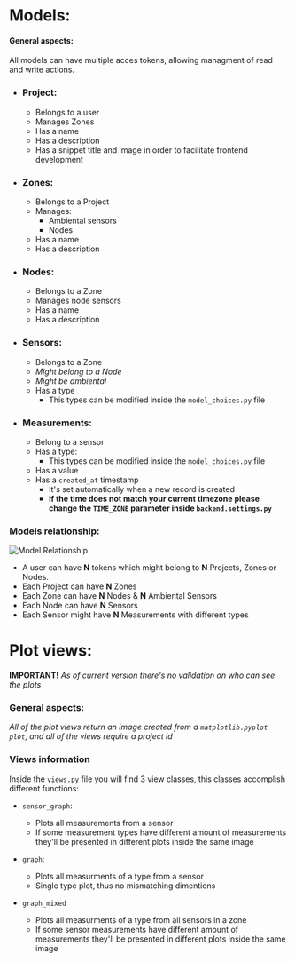 # Models:
#### General aspects:
All models can have multiple acces tokens, allowing managment of read and write actions.

* ### Project:
    * Belongs to a user
    * Manages Zones
    * Has a name
    * Has a description
    * Has a snippet title and image in order to facilitate frontend development
* ### Zones:
    * Belongs to a Project
    * Manages:
        * Ambiental sensors
        * Nodes
    * Has a name
    * Has a description
* ### Nodes:
    * Belongs to a Zone
    * Manages node sensors
    * Has a name
    * Has a description
* ### Sensors:
    * Belongs to a Zone
    * *Might belong to a Node*
    * *Might be ambiental*
    * Has a type
        * This types can be modified inside the `model_choices.py` file
* ### Measurements:
    * Belong to a sensor
    * Has a type:
        * This types can be modified inside the `model_choices.py` file
    * Has a value
    * Has a `created_at` timestamp
        * It's set automatically when a new record is created
        * **If the time does not match your current timezone please change the `TIME_ZONE` parameter inside `backend.settings.py`**

### Models relationship:
![Model Relationship](https://mindmup-export.s3.amazonaws.com/map.png/out/ad5450808e8511ea8b9065e7a71d3811.map.png?AWSAccessKeyId=ASIASNCK5ADRYXXVF6KF&Expires=1588745137&Signature=i65i1ZYCoRxZ2FHpCJnFlxcXqTQ%3D&x-amz-security-token=IQoJb3JpZ2luX2VjEEwaCXVzLWVhc3QtMSJHMEUCIQCmbSR3BxsfPC9Z8DQC9Ftd2JjhiXTkePP1YnYpGdhWEAIgWnhKRLj1DIKr0WNjOjNN66iVyR%2FAYgp6JetldIe7G28q2AEIhf%2F%2F%2F%2F%2F%2F%2F%2F%2F%2FARAAGgwxNjU1MTMzMzA5MTUiDONYmvhxMjWO5E%2BRrCqsARa%2Fr1wKVsqIxUVe30BkYbWAWH16YCRDYvkjL0WXabrVLT9PRTUZebSuD4uzkhv2DSW4OXw0ZFidrqRAIVK9BSgSfhw5OoHKtz1ron4ZQ6VxVilLuzcTea6PDTlnGdUJDFrQT771POrBkAOKEvEf521Lsc%2Bp%2FAqEWy6kaK8MVKZMM5nwq%2Fb6KZ2ZIHxSXj%2BcR1uxEH8bKrk93N8AgWr7qWQT8vwUgJ%2FMds5p1eQw6MfD9QU64AF9HqgS7O5qtMfqTzDkWW1ftl0NgYFszGTBhdw7DlTwhAHOoKwgc0dDMUSM4DfWv7duvjWFyZT5Fx1z7GPequp%2FUNn7dY9gPshhtuu0OsmGxMdjyT1u3U6YziyhBAwErR5amm1RCVo%2F%2BwVNhd5HghsHiuc2m9RR0ELfbL4aWE%2FZuMz9dk5VnJWaoJIyb%2F0vYnC0wA5dhz8BKrBIAwGcadiTg3MrGscWjk7Q9oD73YEeZELmxuW6ZKMa3vRUiR4ueIpRiMsFRejhOh76ATxYAMLKgyT%2By%2BD%2B2SmRbufEhM9XDQ%3D%3D)
* A user can have **N** tokens which might belong to **N** Projects, Zones or Nodes.
* Each Project can have **N** Zones
* Each Zone can have **N** Nodes & **N** Ambiental Sensors
* Each Node can have **N** Sensors
* Each Sensor might have **N** Measurements with different types

# Plot views:
**IMPORTANT!** *As of current version there's no validation on who can see the plots*

### General aspects:
*All of the plot views return an image created from a `matplotlib.pyplot plot`, and all of the views require a project id*

### Views information
Inside the `views.py` file you will find 3 view classes, this classes accomplish different functions:
* `sensor_graph`:
    * Plots all measurements from a sensor
    * If some measurement types have different amount of measurements they'll be presented in different plots inside the same image

* `graph`:
    * Plots all measurments of a type from a sensor
    * Single type plot, thus no mismatching dimentions

* `graph_mixed`
    * Plots all measurments of a type from all sensors in a zone
    * If some sensor measurements have different amount of measurements they'll be presented in different plots inside the same image